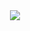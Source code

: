 <div style="display: flex;
    justify-content: center;
    align-items: center;
text-align:center;
height: 100vh;">
    <img src="https://media4.giphy.com/media/qdf1QyvxipVh6/giphy.gif?cid=ecf05e47a887a0dtd9jlhqzpof4gx5f8tfc1egbktbgtjnin&ep=v1_gifs_search&rid=giphy.gif&ct=g">
</div>

<h1 align="center">Hi 👋, I'm Oscar Arriaza</h1>
<h3 align="center">A web applications developer</h3>

- 🔭 I’m currently working on [personal proyects]()

- 👨‍💻 All of my projects are available at [oscararriaza.github.io/oscarArriaza/](https://oscararriaza.github.io/oscarArriaza/)

- 📝 I regularly write articles on []()

<h3 align="left">Connect with me:</h3>
<p align="left">
<a href="https://twitter.com/Oarriaza22598" target="_blank"><img align="center" src="https://img.freepik.com/vector-premium/nuevo-logotipo-twitter-x-2023-descarga-vector-logotipo-twitter-x_691560-10809.jpg" alt="oscarArriaza" height="30" width="40" /></a>
<a href="https://www.linkedin.com/in/oscar-armando-arriaza-guzmán-615319284/" target="_blank"><img align="center" src="https://raw.githubusercontent.com/rahuldkjain/github-profile-readme-generator/master/src/images/icons/Social/linked-in-alt.svg" alt="oscarArriaza" height="30" width="40" /></a>
<a href="https://www.instagram.com/arriaza22598/" target="_blank"><img align="center" src="https://raw.githubusercontent.com/rahuldkjain/github-profile-readme-generator/master/src/images/icons/Social/instagram.svg" alt="oscarArriaza" height="30" width="40" /></a>
<a href="https://www.youtube.com/channel/UC0mSsotm8kFnYTXUz1fb7iA" target="_blank"><img align="center" src="https://raw.githubusercontent.com/rahuldkjain/github-profile-readme-generator/master/src/images/icons/Social/youtube.svg" alt="oscarArriaza" height="30" width="40" /></a>
</p>

<h3 align="left">Languages and Tools:</h3>
<a href="https://www.java.com/es/" target="_blank" rel="noreferrer"> <img src="https://www.informaticademadrid.com/wp-content/uploads/2016/08/cursos-de-informatica-para-mayores-madrid-logo-java-jpg.jpg" alt="java" width="40" height="40"/> </a>
<a href="https://developer.mozilla.org/es/docs/Web/HTML" target="_blank" rel="noreferrer"> <img src="https://www.arcskill.com/v2/static/images/courses/1600413021_-_html.jpg" alt="html" width="40" height="40"/> </a>
<a href="https://developer.mozilla.org/es/docs/Web/CSS" target="_blank" rel="noreferrer"> <img src="https://servidor.codeandcoke.com/_media/apuntes:css.jpg?cache=" alt="css" width="40" height="40"/> </a>
<a href="https://www.mysql.com/" target="_blank" rel="noreferrer"> <img src="https://1000logos.net/wp-content/uploads/2020/08/MySQL-Logo.jpg" alt="mySql" width="40" height="40"/> </a>
<a href="https://developer.mozilla.org/en-US/docs/Web/JavaScript" target="_blank" rel="noreferrer"> <img src="https://raw.githubusercontent.com/devicons/devicon/master/icons/javascript/javascript-original.svg" alt="javascript" width="40" height="40"/> </a>
<a href="https://www.php.net/manual/es/intro-whatis.php" target="_blank" rel="noreferrer"> <img src="https://programmerblog.net/wp-content/uploads/2017/10/php-logo.jpg" alt="php" width="40" height="40"/> </a>

<!--
**oscarArriaza/oscarArriaza** is a ✨ _special_ ✨ repository because its `README.md` (this file) appears on your GitHub profile.

Here are some ideas to get you started:

- 🔭 I’m currently working on ...
- 🌱 I’m currently learning ...
- 👯 I’m looking to collaborate on ...
- 🤔 I’m looking for help with ...
- 💬 Ask me about ...
- 📫 How to reach me: ...
- 😄 Pronouns: ...
- ⚡ Fun fact: ...
-->
